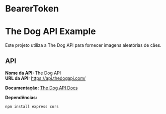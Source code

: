 # BearerToken

# The Dog API Example

Este projeto utiliza a The Dog API para fornecer imagens aleatórias de cães.

## API

**Nome da API:** The Dog API  
**URL da API:** [https://api.thedogapi.com/ ](https://www.thedogapi.com/)

**Documentação:** [The Dog API Docs](https://thedogapi.com/docs)

**Dependências:**
   ```bash
   npm install express cors
